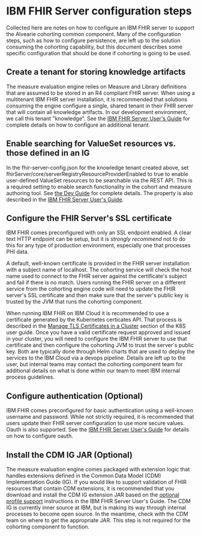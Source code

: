 
# IBM FHIR Server configuration steps

Collected here are notes on how to configure an IBM FHIR server to support the Alvearie cohorting common component. Many of the configuration steps, such as how to configure persistence, are left up to the solution consuming the cohorting capability, but this document describes some specific configuration that should be done if cohorting is going to be used.

## Create a tenant for storing knowledge artifacts
The measure evaluation engine relies on Measure and Library definitions that are assumed to be stored in an R4 compliant FHIR server. When using a multitenant IBM FHIR server installation, it is recommended that solutions consuming the engine configure a single, shared tenant in their FHIR server that will contain all knowledge artifacts. In our development environment, we call this tenant "knowledge". See the [IBM FHIR Server User's Guide](https://ibm.github.io/FHIR/guides/FHIRServerUsersGuide/#322-tenant-specific-configuration-properties) for complete details on how to configure an additional tenant.

## Enable searching for ValueSet resources vs. those defined in an IG
In the fhir-server-config.json for the knowledge tenant created above, set fhirServer/core/serverRegistryResourceProviderEnabled to true to enable user-defined ValueSet resources to be searchable via the REST API. This is a required setting to enable search functionality in the cohort and measure authoring tool. See [the Dev Guide](https://alvearie.github.io/quality-measure-and-cohort-service/#/dev-guide/value-sets?id=fhir-server-setup) for complete details. The property is also described in the [IBM FHIR Server User's Guide](https://ibm.github.io/FHIR/guides/FHIRServerUsersGuide/).

## Configure the FHIR Server's SSL certificate
IBM FHIR comes preconfigured with only an SSL endpoint enabled. A clear text HTTP endpoint can be setup, but it is *strongly recommend* not to do this for any type of production environment, especially one that processes PHI data. 

A default, well-known certificate is provided in the FHIR server installation with a subject name of localhost. The cohorting service will check the host name used to connect to the FHIR server against the certificate's subject and fail if there is no match. Users running the FHIR server on a different service from the cohorting engine code will need to update the FHIR server's SSL certificate and then make sure that the server's public key is trusted by the JVM that runs the cohorting component.

When running IBM FHIR on IBM Cloud it is recommended to use a certificate generated by the Kubernetes certicates API. That process is described in the [Manage TLS Certificates in a Cluster](https://kubernetes.io/docs/tasks/tls/managing-tls-in-a-cluster/) section of the K8S user guide. Once you have a valid certificate request approved and issued in your cluster, you will need to configure  the IBM FHIR server to use that certificate and then configure the cohorting JVM to trust the server's public key. Both are typically done through Helm charts that are used to deploy the services to the IBM Cloud via a devops pipeline. Details are left up to the user, but internal teams may contact the cohorting component team for additional details on what is done within our team to meet IBM internal process guidelines.

## Configure authentication (Optional)
IBM FHIR comes preconfigured for basic authentication using a well-known username and password. While not strictly required, it is recommended that users update their FHIR server configuration to use more secure values. Oauth is also supported. See the [IBM FHIR Server User's Guide](https://ibm.github.io/FHIR/guides/FHIRServerUsersGuide/#53-openid-connect-and-oauth-20) for details on how to configure oauth. 

## Install the CDM IG JAR (Optional)
The measure evaluation engine comes packaged with extension logic that handles extensions defined in the Common Data Model (CDM) Implementation Guide (IG). If you would like to support validation of FHIR resources that contain CDM extensions, it is recommended that you download and install the CDM IG extension JAR based on the [optional profile support](https://ibm.github.io/FHIR/guides/FHIRValidationGuide#optional-profile-support) instructions in the IBM FHIR Server User's Guide. The CDM IG is currently inner source at IBM, but is making its way through internal processes to become open source. In the meantime, check with the CDM team on where to get the appropriate JAR. This step is not required for the cohorting component to function.
